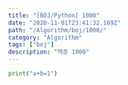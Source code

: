 ```yaml
---
title: "[BOJ/Python] 1000"
date: "2020-11-01T23:41:32.169Z"
path: "/Algorithm/boj/1000/"
category: "Algorithm"
tags: ["boj"]
description: "백준 1000"
---
```


```python
print("a+b=1")
```

